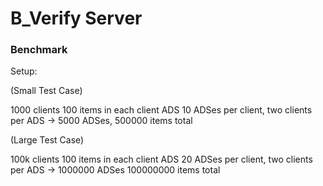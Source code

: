 # B_Verify Server



### Benchmark

Setup: 

(Small Test Case)

1000 clients
100 items in each client ADS
10 ADSes per client, two clients per ADS
-> 5000 ADSes, 500000 items total

(Large Test Case) 

100k clients
100 items in each client ADS
20 ADSes per client, two clients per ADS
-> 1000000 ADSes 100000000 items total

